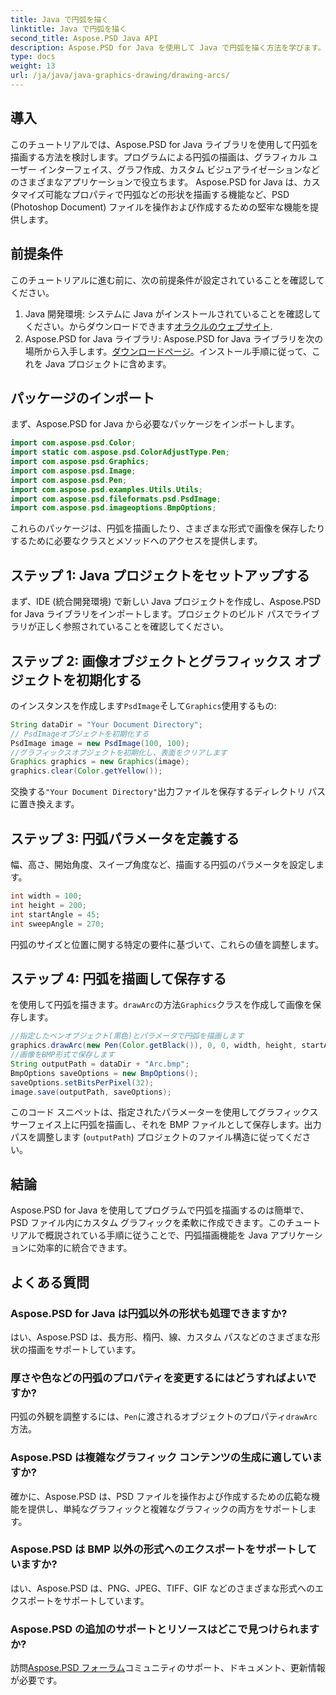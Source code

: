 ```yaml
---
title: Java で円弧を描く
linktitle: Java で円弧を描く
second_title: Aspose.PSD Java API
description: Aspose.PSD for Java を使用して Java で円弧を描く方法を学びます。グラフィカル アプリケーションのコード例を含むステップバイステップのチュートリアル。
type: docs
weight: 13
url: /ja/java/java-graphics-drawing/drawing-arcs/
---
```

## 導入
このチュートリアルでは、Aspose.PSD for Java ライブラリを使用して円弧を描画する方法を検討します。プログラムによる円弧の描画は、グラフィカル ユーザー インターフェイス、グラフ作成、カスタム ビジュアライゼーションなどのさまざまなアプリケーションで役立ちます。 Aspose.PSD for Java は、カスタマイズ可能なプロパティで円弧などの形状を描画する機能など、PSD (Photoshop Document) ファイルを操作および作成するための堅牢な機能を提供します。
## 前提条件
このチュートリアルに進む前に、次の前提条件が設定されていることを確認してください。
1.  Java 開発環境: システムに Java がインストールされていることを確認してください。からダウンロードできます[オラクルのウェブサイト](https://www.oracle.com/java/).
2. Aspose.PSD for Java ライブラリ: Aspose.PSD for Java ライブラリを次の場所から入手します。[ダウンロードページ](https://releases.aspose.com/psd/java/)。インストール手順に従って、これを Java プロジェクトに含めます。
## パッケージのインポート
まず、Aspose.PSD for Java から必要なパッケージをインポートします。
```java
import com.aspose.psd.Color;
import static com.aspose.psd.ColorAdjustType.Pen;
import com.aspose.psd.Graphics;
import com.aspose.psd.Image;
import com.aspose.psd.Pen;
import com.aspose.psd.examples.Utils.Utils;
import com.aspose.psd.fileformats.psd.PsdImage;
import com.aspose.psd.imageoptions.BmpOptions;
```
これらのパッケージは、円弧を描画したり、さまざまな形式で画像を保存したりするために必要なクラスとメソッドへのアクセスを提供します。
## ステップ 1: Java プロジェクトをセットアップする
まず、IDE (統合開発環境) で新しい Java プロジェクトを作成し、Aspose.PSD for Java ライブラリをインポートします。プロジェクトのビルド パスでライブラリが正しく参照されていることを確認してください。
## ステップ 2: 画像オブジェクトとグラフィックス オブジェクトを初期化する
のインスタンスを作成します`PsdImage`そして`Graphics`使用するもの:
```java
String dataDir = "Your Document Directory";
// PsdImageオブジェクトを初期化する
PsdImage image = new PsdImage(100, 100);
//グラフィックスオブジェクトを初期化し、表面をクリアします
Graphics graphics = new Graphics(image);
graphics.clear(Color.getYellow());
```
交換する`"Your Document Directory"`出力ファイルを保存するディレクトリ パスに置き換えます。
## ステップ 3: 円弧パラメータを定義する
幅、高さ、開始角度、スイープ角度など、描画する円弧のパラメータを設定します。
```java
int width = 100;
int height = 200;
int startAngle = 45;
int sweepAngle = 270;
```
円弧のサイズと位置に関する特定の要件に基づいて、これらの値を調整します。
## ステップ 4: 円弧を描画して保存する
を使用して円弧を描きます。`drawArc`の方法`Graphics`クラスを作成して画像を保存します。
```java
//指定したペンオブジェクト(黒色)とパラメータで円弧を描画します
graphics.drawArc(new Pen(Color.getBlack()), 0, 0, width, height, startAngle, sweepAngle);
//画像をBMP形式で保存します
String outputPath = dataDir + "Arc.bmp";
BmpOptions saveOptions = new BmpOptions();
saveOptions.setBitsPerPixel(32);
image.save(outputPath, saveOptions);
```
このコード スニペットは、指定されたパラメーターを使用してグラフィックス サーフェイス上に円弧を描画し、それを BMP ファイルとして保存します。出力パスを調整します (`outputPath`) プロジェクトのファイル構造に従ってください。

## 結論
Aspose.PSD for Java を使用してプログラムで円弧を描画するのは簡単で、PSD ファイル内にカスタム グラフィックを柔軟に作成できます。このチュートリアルで概説されている手順に従うことで、円弧描画機能を Java アプリケーションに効率的に統合できます。

## よくある質問
### Aspose.PSD for Java は円弧以外の形状も処理できますか?
はい、Aspose.PSD は、長方形、楕円、線、カスタム パスなどのさまざまな形状の描画をサポートしています。
### 厚さや色などの円弧のプロパティを変更するにはどうすればよいですか?
円弧の外観を調整するには、`Pen`に渡されるオブジェクトのプロパティ`drawArc`方法。
### Aspose.PSD は複雑なグラフィック コンテンツの生成に適していますか?
確かに、Aspose.PSD は、PSD ファイルを操作および作成するための広範な機能を提供し、単純なグラフィックと複雑なグラフィックの両方をサポートします。
### Aspose.PSD は BMP 以外の形式へのエクスポートをサポートしていますか?
はい、Aspose.PSD は、PNG、JPEG、TIFF、GIF などのさまざまな形式へのエクスポートをサポートしています。
### Aspose.PSD の追加のサポートとリソースはどこで見つけられますか?
訪問[Aspose.PSD フォーラム](https://forum.aspose.com/c/psd/34)コミュニティのサポート、ドキュメント、更新情報が必要です。